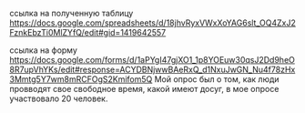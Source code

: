 ссылка на полученную таблицу https://docs.google.com/spreadsheets/d/18jhvRyxVWxXoYAG6slt_OQ4ZxJ2FznkEbzTi0MlZYfQ/edit#gid=1419642557

ссылка на форму https://docs.google.com/forms/d/1aPYgI47gjXO1_1p8YOEuw30qsJ2Dd9heO8R7upVhYKs/edit#response=ACYDBNjwwBAeRxQ_d1NxuJwGN_Nu4f78zHx3Mmtg5Y7wm8mRCFOgS2Kmifom5Q
Мой опрос был о том, как люди провводят свое свободное время, какой имеют досуг, в мое опросе участвовало 20 человек.
